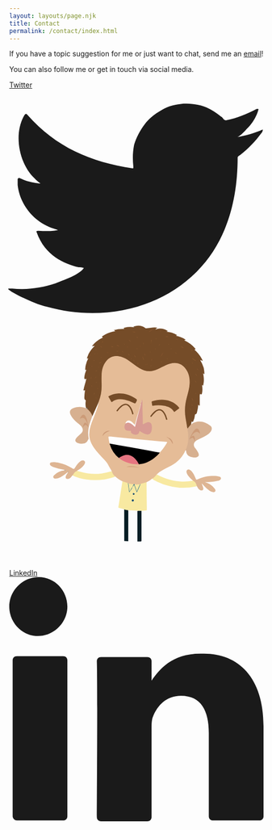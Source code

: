 ```yaml
---
layout: layouts/page.njk
title: Contact
permalink: /contact/index.html
---
```

If you have a topic suggestion for me or just want to chat, send me an [email](mailto:frontrowgreg@gmail.com)!

You can also follow me or get in touch via social media.

<div class="social-icons">
<a href="https://twitter.com/FrontRowGreg" rel="external" class="[ none ]">Twitter <svg xmlns="http://www.w3.org/2000/svg" viewBox="0 -2 33.4 29.5" overflow="visible"><path d="M33.3 3.3c-1.1.5-2.2.8-3.4 1 .5-.1 1.3-1.1 1.7-1.5.5-.6.9-1.3 1.1-2 0-.1.1-.1 0-.2h-.2c-1.3.7-2.6 1.2-4 1.5-.1 0-.2 0-.3-.1-.1-.1-.2-.3-.4-.4-.6-.5-1.2-.9-1.9-1.2-.9-.4-2-.5-3-.5-1 .1-2 .3-2.8.8-.9.5-1.7 1.1-2.3 1.9-.6.8-1.1 1.7-1.4 2.7-.2 1-.2 1.9-.1 2.9 0 .2 0 .2-.1.2-5.5-.8-10.1-2.8-13.8-7-.2-.2-.2-.2-.4 0-1.5 2.5-.7 6.4 1.3 8.3.3.3.5.5.8.7-.1 0-1.5-.1-2.7-.7-.2-.1-.2 0-.3.1v.8c.3 2.5 2 4.7 4.4 5.6l.9.3c-.5.1-1.1.2-2.6.1-.2 0-.3.1-.2.2 1.1 3.1 3.6 4.1 5.5 4.6.2 0 .5 0 .7.1-.6.9-2.7 1.6-3.7 2-1.8.6-3.8.9-5.7.7h-.5c-.1.1 0 .1.1.2.4.3.8.5 1.2.7 1.2.6 2.5 1.2 3.8 1.5 6.8 1.9 14.5.5 19.6-4.6 4-4 5.4-9.5 5.4-15 0-.2.3-.3.4-.4 1-.8 1.9-1.7 2.7-2.8.2-.2.2-.4.2-.5.1-.1.1-.1 0 0z" fill="currentcolor"></path></svg></a><svg id="avatar" class="contact" xmlns="http://www.w3.org/2000/svg" viewBox="0 0 558.89 558.89" style="right: 0%;"><defs><style>.cls-1{fill:#3d6d98}.cls-2{fill:#275d8c}.cls-3{fill:#0f4b7f}.cls-4{fill:#0f4b80}.cls-5{fill:#6198bf}.cls-opacity{opacity:0}.cls-6{fill:#754c28}svg .cls-7{fill:#f8e9a1!important}svg.light .cls-7{fill:#374785!important}.cls-8{fill:#081e25}.cls-9{fill:#5d5a58}.cls-10{fill:#e5bc97}.cls-11{fill:#d7b090}.cls-12{fill:#deb593}.cls-13{fill:#fefefe}.cls-14{fill:#94a4ae}.cls-15{fill:#84a1b3}.cls-16{fill:#915c33}.cls-17{fill:#8f5b32}.cls-18{fill:#905c32}.cls-19{fill:#905c33}.cls-20{fill:#8d5a31}.cls-21{fill:#8e5a31}.cls-22{fill:#8a5930}.cls-23{fill:#925d33}.cls-24{fill:#8d5a32}.cls-25{fill:#8e5b32}.cls-26{fill:#8e5a32}.cls-27{fill:#8c5931}.cls-28{fill:#6996b4}.cls-29{fill:#88572f}.cls-30{fill:#f0e7df}.cls-31{fill:#8a5830}.cls-32{fill:#8a5831}.cls-33{fill:#885730}.cls-34{fill:#895830}.cls-35{fill:#8b5930}.cls-36{fill:#87572f}.cls-37{fill:#8b5931}.cls-38{fill:#935d34}.cls-39{fill:#678191}.cls-40{fill:#0e5c8a}.cls-41{fill:#0e5c89}svg.light .cls-40,svg.light .cls-42,svg.light .cls-56{fill:#f8e9a1!important}.cls-42{fill:#094369}.cls-43{fill:#d89b93}.cls-44{fill:#e67581}.cls-45{fill:#fefdfd}.cls-46{fill:#cd9b78}.cls-47{fill:#ce9d7a}.cls-48{fill:#f2ded6}.cls-49{fill:#f5e7e2}.cls-50{fill:#d7a985}.cls-51{fill:#faf4f1}.cls-52{fill:#ebcec3}.cls-53{fill:#faf4f3}.cls-54{fill:#d8ab87}.cls-55{fill:#cc9b78}.cls-56{fill:#094268}</style></defs><g id="items"><g id="avatarPaths"><g class="leftArm" style="transform-origin: 0px 0px 0px;" data-svg-origin="233.05999755859375 342.9496307373047" transform="matrix(1,0,0,1,0,0)"><path class="cls-7" d="M148.71,344c-5.65,1.21-7.65,6-10.13,10.32a105,105,0,0,0,30,8.83,133.74,133.74,0,0,0,62-5.38,5.08,5.08,0,0,0,2.48-1.16c-3.37-3.29-5.49-7.43-7.88-11.39A183.3,183.3,0,0,1,203,350a112.39,112.39,0,0,1-45.75-3.39C154.37,345.79,151.55,344.88,148.71,344Z"></path><path class="cls-12" d="M121.27,343.09a36,36,0,0,0-22.46,10.53c-1.59,1.57-2.92,3.41-1.68,5.68s3.56,2.16,5.68,2c7.88-.77,13.82-5.55,20-9.85,2-1.37,3.84-2.91,5.76-4.38a.44.44,0,0,1,.68.1c.11.15.05.32-.11.47-1.84,3-4.19,5.69-5.06,9.23-.82,3.31.57,5.23,4,5.25,3.83,0,6.29-2.4,8.55-5.07.72-.85,1.33-1.78,2-2.67,1.71-.72,2.07-2.52,3-3.84,1.63-2.25,3-4.66,6.06-5.35a1.26,1.26,0,0,0,1.06-1.13c5.9-3.27,11.28-7.16,15.37-12.63a14.14,14.14,0,0,0,1.08-1.61c1.86-3.28,1.88-5.44.11-7.15s-5.09-1.92-7.8-.18c-5.28,3.4-8.86,8.41-12.16,13.61-3,4.73-3,4.87-7.66,2.12-8.77-5.18-17.88-9.48-28-11.44-4.93-1-9.87-1.83-14.91-1.45-2.21.17-4.88.21-5.48,2.87-.56,2.51,1.16,4.29,3.2,5.69a22.92,22.92,0,0,0,5.29,2.47,123.85,123.85,0,0,0,23.47,5.79c.7.56,1.6.51,2.39.82C122.84,342.76,122,342.39,121.27,343.09Z"></path></g><g id="shirt"><g class="leftLeg"><path class="cls-8" d="M290.61,432h-5.29c-3.66,0-3.66,0-3.66,3.55V499.6c2.23,0,4.46-.1,6.68,0,1.93.12,2.31-.7,2.3-2.44-.07-10.13,0-20.25,0-30.38Z"></path></g><g class="rightLeg"><path class="cls-8" d="M261.58,499q0-33,.05-66.07c0-2-.54-3.08-2.72-3.25s-4.18-.7-6.27-1.06q0,34.91.05,69.83Z"></path></g><path class="cls-7" d="M291.22 432.05 c 2.86 -0.2 5.73 -0.58 8.6 -0.56 c 2.15 0 2.61 -0.82 2.58 -2.81 c -0.25 -16.24 -0.4 -32.49 -0.57 -48.73 c 0 -3.53 0 -7.06 -0.05 -10.59 a 1.08 1.08 0 0 0 -1 -0.38 c -4.11 1.28 -8.42 1.82 -12.46 3.35 c -2.58 4.74 -4.26 9.89 -6.63 14.73 a 22.7 22.7 0 0 1 -1.31 2.73 c -1.41 -4.25 -3 -8.19 -4.3 -12.24 c -0.33 -1 -0.52 -2.41 -1.86 -2.52 c -1.17 -0.1 -1.57 1.15 -2.11 2 s -0.95 1.6 -1.48 2.37 c -1.86 3.5 -4 6.86 -6.27 10.61 c -0.83 -5 -1.4 -9.61 -2.08 -14.22 a 16.09 16.09 0 0 0 -1.11 -4.83 c -4 -1.85 -8 -3.52 -12.44 -3.75 q -2.67 17 -5.34 34.08 c -1.16 7.42 -2.32 14.84 -3.54 22.25 c -0.26 1.53 0.56 2 1.74 2.26 l 11 2.87 c 1.17 1.28 2.8 1.32 4.33 1.62 c 3.39 0.67 3.68 1 30.08 1.71 Z"></path><path class="cls-opacity hide" d="M281.12,499.61c0-21.49,0-43,0-64.46,0-2.17-.19-3.19-2.88-3.34a90.51,90.51,0,0,1-14.11-1.38c-2-.44-2.05.74-2,2.21,0,9.67,0,19.34,0,29v37.39C268.43,500.19,274.79,499.4,281.12,499.61Z"></path></g><g class="rightArm"><path class="cls-12" d="M412.41,378.26c.92,1.49,1.8,3,2.77,4.47a9.78,9.78,0,0,0,4.53,4c1.86.73,3.84,1.15,5.55-.23s1.3-3.37.89-5.18c-.73-3.25-2.24-6.22-3.17-9.56,1.56,1.64,3.21,3.21,4.67,4.93a73.45,73.45,0,0,0,12,10.78,19.15,19.15,0,0,0,7.88,3.39c1.93.38,3.79.4,5.06-1.29s.63-3.66-.44-5.2a36.33,36.33,0,0,0-12.68-11.52,47.78,47.78,0,0,0-9.59-3.8c4.81-.15,9.6-.44,14.39-.73a83.73,83.73,0,0,0,14-2,15.66,15.66,0,0,0,3.66-1.31c1.87-1,3.56-2.36,3.46-4.66s-2.22-3.06-4.09-3.59c-6.65-1.88-13.45-1.51-20.21-1-9.64.74-18.74,3.69-27.56,7.49-2.17.94-2.91.14-3.64-1.71-2.32-5.89-4.78-11.71-9.07-16.53a10.45,10.45,0,0,0-4.71-3.31c-4.33-1.3-7.51,1.72-6.38,6.09,1,3.79,3.28,6.88,5.7,9.81A61,61,0,0,0,404,366a1.59,1.59,0,0,0,.87,1.33c3.77,1.67,4.85,5.24,6.15,8.65A4.66,4.66,0,0,0,412.41,378.26Z"></path><path class="cls-7" d="M412.41,378.26c-1.49-5-3-10-8.43-12.29a114.7,114.7,0,0,1-25.23,1.82c-15.34-.4-29.87-4.25-43.87-10.35a104,104,0,0,1-10.71-5.37l-10.25,9.55c3.05,2.81,6.86,4.38,10.51,6.15a135.32,135.32,0,0,0,49.87,13.57,130.76,130.76,0,0,0,35.37-2.66C410.57,378.5,411.5,378.4,412.41,378.26Z"></path></g><g class="hair"><path class="cls-6" d="M399.52,242.18c.47-2.15.93-4.3,1.4-6.48,2.38,1.67,2.4,1.68,3.72-1A34.06,34.06,0,0,0,408,222.09c0-.75-.32-1.66,1-1.88,2.13-.35,3-2,3.52-3.88a86.39,86.39,0,0,0,2.82-17.3c.72,0,.75.7,1.15,1s.9,1.12,1.6.91.53-1.12.53-1.71c0-6.05,0-12.1,0-18.15a17.41,17.41,0,0,1,.62-5.79c3.13,1.76,3.9,1.49,4.61-2.17,1.12-5.7.81-11.45-.09-17.47l2.35,1.51c2.34-9.1,2-18-.05-27.23l2.77,2.16c.26-5-.73-9.57-1.41-14.16a68.07,68.07,0,0,0-7.77-17.11c2.15,0,3.54,1.25,5.69,1.78a67.83,67.83,0,0,0-18.18-24.53c2.92-1.31,2.88-1.28.75-3.58a72.36,72.36,0,0,0-22.77-16.72c-.14-.07-.21-.29-.33-.46.83-.57,2-.22,2.81-1.25-6.36-4.43-13.53-6.84-21.26-8.62L368.93,46a48.68,48.68,0,0,0-23.52-7.6c.95-.64,2.28-.16,3.15-1.39-8.48-5.36-17.32-7.15-27.11-3.16.76-2.08,2.45-2.76,4.12-3.87-5.13-1.47-10.05-.33-14.92-.13a76.52,76.52,0,0,0-9.37,1.22c-1.34.22-2-.64-2.92-1.26-7.61-5.29-15.83-5.72-24.44-3-.4.13-1.07.18-.81.79.12.28.79.33,1.21.48a1.79,1.79,0,0,0,1.26.78,10.31,10.31,0,0,1-1.73-.23,52.72,52.72,0,0,0-20.44,1c-2.44.64-2.45.62-.46,2.84-7.94-.31-15.52.12-23.19,2.86l3.38,1.8c-2.45.58-4.43,1-6.4,1.52a70.25,70.25,0,0,0-20.9,9c-2.77,1.76-2.76,1.78,0,3.69a66,66,0,0,0-24.27,19l6.38-.7a65.43,65.43,0,0,0-13.53,17.54l-3.06,7.76c-.31.79-.74,1.75-.19,2.39s1.39-.58,2.45-.27a61.34,61.34,0,0,0-5.73,15.77,44.89,44.89,0,0,0-.92,8c0,2.24,0,2.24,2.6,1.18-2.06,5.07-3.81,10-4.4,15.26-.08.73-.22,1.47-.23,2.21,0,3.61.71,4.1,4.51,2.48-.79,3.11-1.47,5.91-2.2,8.7-1.21,4.57-2.78,9.05-3.57,13.73-.18,1-1.08,2.3-.1,3.13s1.76-.68,3-.72A118.17,118.17,0,0,0,165,183.17c0,2.25.31,4.33,2.45,5.54,1.18.67.66,1.5.55,2.39-.66,5.28-.84,10.55.88,15.71l.32.14a4.79,4.79,0,0,0,1.56-.41c.4.39.06.83.08,1.24a2,2,0,0,0,.12.77c2.35,2.6,5.26,4.65,7.14,7.71a34.71,34.71,0,0,1,3.1,5.88c.33.85.31,2.15,1.79,2.07,2.59-3.23,3.62-7.25,5.37-10.91,2.63-5.51,5.24-11.05,7.41-16.78a25,25,0,0,0,1.3-3.23,94,94,0,0,0,6.45-25.93,34,34,0,0,0,.19-3.91c0-10-.21-19.93.06-29.89.28-10.63,2.94-20.62,9.54-29.25,5.59-7.31,13-11.53,22.2-11.64,7.42-.09,14.21,2.62,20.64,6.2,7.35,4.09,13.8,9.48,20.54,14.46a84.86,84.86,0,0,0,16.06,9.55c10.6,4.7,21.19,4,31.72-.33,6.55-2.71,12.73-6.19,19.11-9.23,6.19-3,12.6-5.26,19.55-5.18,11.82.15,20.67,5.57,26.37,15.89,6.59,11.94,7.71,24.68,5.08,37.91-1.84,9.32-4.35,18.49-6.61,27.71-3.5,14.22-3.06,28.42-.49,42.66,1.06,5.87,2.11,11.73,3.22,17.59,1.35,2.12,1.73,2.21,3,.38a37.87,37.87,0,0,1,4.87-6C399.08,243.74,399.74,243.15,399.52,242.18Z"></path><path class="cls-9" d="M273.85,28.6c.67.69,1.46.6,2.64.28l-2.17-.83Z"></path><path class="cls-16" d="M339.27,83.05a33.75,33.75,0,0,0-6.93,11.59C334.63,90.76,337,86.92,339.27,83.05Z"></path><path class="cls-17" d="M278.82,40.09a26,26,0,0,0-8.92-1.78A26,26,0,0,0,278.82,40.09Z"></path><path class="cls-18" d="M410.18,101.88l-7.66-4.74-.4.65,7.67,4.78Z"></path><path class="cls-19" d="M311.55,56.84v9.65a77.88,77.88,0,0,1,1-9.6Z"></path><path class="cls-20" d="M364.3,54.08c2.62.91,5.07,2.35,7.93,2.22A21.06,21.06,0,0,0,364.3,54.08Z"></path><path class="cls-18" d="M296,100.2q-1.51-3.84-3.05-7.67c0,2.93,1.46,5.28,2.26,7.9Z"></path><path class="cls-17" d="M377.55,71.71l6.31,3.17a10.84,10.84,0,0,0-6.05-3.83Z"></path><path class="cls-16" d="M314.22,33.9l-7,4.23.35.59,7.1-4.22Z"></path><path class="cls-21" d="M283.34,30.75a9.23,9.23,0,0,0,7,2.19Z"></path><path class="cls-19" d="M222.71,69.34a7.59,7.59,0,0,0,6.54,3C227.2,71.1,224.55,71,222.71,69.34Z"></path><path class="cls-17" d="M400.34,196.81a7.29,7.29,0,0,0,3.68,5.51Z"></path><path class="cls-16" d="M343,49.13l6.8,1.23A8.65,8.65,0,0,0,343,49.13Z"></path><path class="cls-22" d="M282.87,105.5c-.93,1.65-.51,3.41-.63,5.57C284,109.09,283.25,107.27,282.87,105.5Z"></path><path class="cls-20" d="M267.11,60.07c-1.22-2.39-3.19-3-4.73-4.18C263.52,57.44,264.48,59.15,267.11,60.07Z"></path><path class="cls-18" d="M396.53,206.16c.85,2.11,1.45,4.32,3.28,5.8A14.9,14.9,0,0,0,396.53,206.16Z"></path><path class="cls-19" d="M413.29,136.47c-1.42-2-2.35-4.35-4.5-5.78C410.25,132.66,411.06,135.09,413.29,136.47Z"></path><path class="cls-17" d="M197.92,107.87a14.1,14.1,0,0,0,4.92-2.44l-.31-.62-4.92,2.41Z"></path><path class="cls-20" d="M297.32,85.88c0,2.16.1,4.11,2,5.38Z"></path><path class="cls-17" d="M241.65,71.15c-1.24-1.65-3-2.46-5.43-3.38C237.77,70.09,240,70.19,241.65,71.15Z"></path><path class="cls-23" d="M273.75,89.75A52,52,0,0,1,278,95.43C277.74,93,276.8,91.72,273.75,89.75Z"></path><path class="cls-24" d="M312.12,102.92c1.49-1.41,1.29-3.38,1.8-5.14C312.32,99.13,312.5,101.1,312.12,102.92Z"></path><path class="cls-17" d="M260.74,86.57c1,1.59,1.75,3.42,3.73,4.62C263.94,88.83,262.28,87.74,260.74,86.57Z"></path><path class="cls-16" d="M369,87.48a8.55,8.55,0,0,0-5.44-3.64Z"></path><path class="cls-23" d="M411.59,151c-1-1.81-1.65-3.86-3.35-5.19A11.27,11.27,0,0,0,411.59,151Z"></path><path class="cls-16" d="M403.55,190.16c0-2.15-1.1-3.78-2-5.53l-.62.28Z"></path><path class="cls-17" d="M295.7,66.82a7.93,7.93,0,0,0-1.57-5A8.27,8.27,0,0,0,295.7,66.82Z"></path><path class="cls-16" d="M324.76,52.24a11.69,11.69,0,0,0-4.14,4.12Z"></path><path class="cls-25" d="M193.52,123.29c-1.51.54-3.23.6-4.86,2.37A8.49,8.49,0,0,0,193.52,123.29Z"></path><path class="cls-26" d="M251.27,83.84c-1.2-1.1-2.17-2.44-3.94-2.73C248.71,82,249.35,83.73,251.27,83.84Z"></path><path class="cls-26" d="M283.1,52c-.84-1.51-2.45-1.72-3.81-2.37A5.19,5.19,0,0,0,283.1,52Z"></path><path class="cls-23" d="M169.83,120.35l2.3-4.57A5.62,5.62,0,0,0,169.83,120.35Z"></path><path class="cls-27" d="M235.08,81c1.35.61,2.61,1.47,4.34,1C238.09,80.64,236.45,81.29,235.08,81Z"></path><path class="cls-27" d="M192.77,78.79c-1.67-1.42-3.24-.93-4.65-1.22C189.31,78.55,190.68,78.86,192.77,78.79Z"></path><path class="cls-21" d="M199.8,70.44c1.35,1.64,2.61,2,4.3,2.67C203.09,71.28,201.79,71,199.8,70.44Z"></path><path class="cls-25" d="M185.37,176.63c1.88-1,2.18-2.33,2.87-4C186.38,173.56,186.24,175,185.37,176.63Z"></path><path class="cls-16" d="M402.8,80.68l-3.19-2.31C400.26,79.82,401.09,81,402.8,80.68Z"></path><path class="cls-17" d="M167.41,161.05c1-1,1.34-2.27,1.73-4.2C167.6,158.26,167.57,159.67,167.41,161.05Z"></path><path class="cls-20" d="M272.84,100.48c.44,1.09.88,2.18,1.33,3.27l.67-.25C274.44,102.4,274.5,101.12,272.84,100.48Z"></path><path class="cls-21" d="M330.9,65.74c-1.27.55-1.61,1.61-2.08,3.05C330.56,68.13,330.53,66.78,330.9,65.74Z"></path><path class="cls-26" d="M214.16,84.09c1.12.13,2.17,1.33,3.75.48C216.68,83.43,215.39,84.07,214.16,84.09Z"></path><path class="cls-18" d="M412.37,120.53l3.21,2.44c-.47-1.34-1.65-2.12-2.7-3Z"></path><path class="cls-19" d="M409.19,172.48c-.4,1.57.76,2.3,1.8,3.13Z"></path><path class="cls-25" d="M335.87,106a3.75,3.75,0,0,0-2.63-2.55C333.77,105,335,105.31,335.87,106Z"></path><path class="cls-17" d="M312,111.7a4.67,4.67,0,0,0-1.16,3.32A3.23,3.23,0,0,0,312,111.7Z"></path><path class="cls-19" d="M180.45,137.88a7.71,7.71,0,0,0-1.67,4.19C179.87,140.64,180.48,139.77,180.45,137.88Z"></path><path class="cls-28" d="M168.79,206.78a4.05,4.05,0,0,0,2.23,1.27l.06-.13a2.35,2.35,0,0,0,0-2.23Z"></path><path class="cls-20" d="M169.37,173a7,7,0,0,0-1.64,3.86C169.07,175.72,169.21,174.78,169.37,173Z"></path><path class="cls-25" d="M320.35,74.63a3.74,3.74,0,0,0,.72,3.31C321.74,76.51,320.69,75.66,320.35,74.63Z"></path><path class="cls-25" d="M191,137.45a5.54,5.54,0,0,0-2.31,3C190.06,139.42,190.89,139,191,137.45Z"></path><path class="cls-29" d="M354.73,76.34a1.86,1.86,0,0,0,2.06-.07c0-.18,0-.44-.1-.49C355.89,75.34,355.17,75.32,354.73,76.34Z"></path><path class="cls-17" d="M203.09,61.72a5.64,5.64,0,0,0,3.52-1.1C205.2,60.21,204.41,60.71,203.09,61.72Z"></path><path class="cls-24" d="M178.34,88.41a3.21,3.21,0,0,0-1,3.32C178.17,90.89,178.25,89.94,178.34,88.41Z"></path><path class="cls-29" d="M201,94.74c.61,1,1.31,1,2.28.47C202.62,94.26,201.9,94.39,201,94.74Z"></path><path class="cls-25" d="M403.82,108.84c-.4-1.77-1.46-2.1-2.19-2.73C401.76,107.28,402.62,107.78,403.82,108.84Z"></path><path class="cls-16" d="M181.9,156.11l-1.57,3.21A2.84,2.84,0,0,0,181.9,156.11Z"></path><path class="cls-30" d="M195.18,196.22c.16.38.32.75.49,1.12.48-1.27,1.49-2.47.56-4Z"></path><path class="cls-31" d="M332.55,37c-.35,0-.8,0-.79.52s.44.51.79.51.8,0,.8-.51S332.92,37,332.55,37Z"></path><path class="cls-26" d="M195.27,162.29c-1.41.48-1.41,1.36-1.88,2.1C194.8,164.4,194.83,163.5,195.27,162.29Z"></path><path class="cls-32" d="M351.66,65.63a2,2,0,0,0-2.48.71A2,2,0,0,0,351.66,65.63Z"></path><path class="cls-26" d="M260.44,73c-.16-.78-.32-1.61-1.43-1.76C258.93,72.38,259.73,72.68,260.44,73Z"></path><path class="cls-24" d="M186.88,87.09c.5,1,1.26.64,2,.39C188.33,87,187.85,86.37,186.88,87.09Z"></path><path class="cls-21" d="M254.27,66.9c-.37-1.29-1.09-1.5-2.08-1.76C252.41,66.47,253.25,66.5,254.27,66.9Z"></path><path class="cls-16" d="M192.31,149a3.14,3.14,0,0,0-1.54,2.27A2.38,2.38,0,0,0,192.31,149Z"></path><path class="cls-19" d="M300.49,109.45c-1.16.62-.94,1.49-.7,3C300.12,111,300.31,110.24,300.49,109.45Z"></path><path class="cls-25" d="M281.63,77.08c-.3-1.24-.47-2-1.36-2.38C279.76,75.85,280.53,76.32,281.63,77.08Z"></path><path class="cls-18" d="M348.43,99.07c-.13-1.06-.83-1.53-1.85-2.33A2.91,2.91,0,0,0,348.43,99.07Z"></path><path class="cls-23" d="M185.09,102c1.2.49,1.66,0,2.3-.3C186.47,100.78,185.94,101.36,185.09,102Z"></path><path class="cls-33" d="M220.19,48.5c-.22.57.1.68.35.66s.83-.06,1-.28c.27-.39-.08-.7-.48-.69A2.87,2.87,0,0,0,220.19,48.5Z"></path><path class="cls-17" d="M182.51,114.35c-1-.48-1.5,0-2.16.55A1.52,1.52,0,0,0,182.51,114.35Z"></path><path class="cls-34" d="M221,85.66a2,2,0,0,0,1.57,1.43C222.83,85.82,222,85.9,221,85.66Z"></path><path class="cls-35" d="M309.53,82.19l.89,2.56A1.83,1.83,0,0,0,309.53,82.19Z"></path><path class="cls-36" d="M191.42,183.16a1.33,1.33,0,0,0-1.16,1.25c0,.11.5.37.53.34C191.19,184.31,191.72,183.91,191.42,183.16Z"></path><path class="cls-37" d="M399.25,158c0-.38.15-.69.05-.79a4,4,0,0,0-.85-.5c-.07.2-.26.52-.18.6A5.91,5.91,0,0,0,399.25,158Z"></path><path class="cls-16" d="M268.37,98.8c.21-.39.43-.62.39-.77-.09-.31-.25-.73-.49-.84-.58-.25-.52.3-.46.58A4.53,4.53,0,0,0,268.37,98.8Z"></path><path class="cls-23" d="M302.63,111.72l.92-2.73A2,2,0,0,0,302.63,111.72Z"></path><path class="cls-26" d="M196.73,115.69a8.68,8.68,0,0,0-.67,1c-.13.28,0,.59.32.47a1.62,1.62,0,0,0,.73-.69C197.17,116.36,196.93,116.08,196.73,115.69Z"></path><path class="cls-35" d="M194.8,86.32c-.8-.24-1.42-.34-1.59.09-.28.74.3.66.75.49A6.54,6.54,0,0,0,194.8,86.32Z"></path><path class="cls-38" d="M288.41,70.88c.27-.81-.18-1.65-.58-1.6-1,.14-.05.7,0,1.07C287.85,70.53,288.17,70.67,288.41,70.88Z"></path><path class="cls-27" d="M243.82,44.8l.59-.44c-.17-.18-.32-.44-.52-.5s-.36.21-.54.33Z"></path><path class="cls-39" d="M171,205.69c0,.75,0,1.49,0,2.23a2.37,2.37,0,0,0,.39-2.29s-.15-.11-.22-.1S171.11,205.63,171,205.69Z"></path><path class="cls-37" d="M192.6,63.36a5.23,5.23,0,0,0-.48.9c-.12.34.16.55.41.35a2.26,2.26,0,0,0,.48-.91S192.81,63.53,192.6,63.36Z"></path><path class="cls-20" d="M396.81,224c.17.16.33.44.53.46a.35.35,0,0,0,.33-.54c-.11-.21-.39-.33-.6-.48Z"></path><path class="cls-38" d="M169.15,133.53l.33.38a4.45,4.45,0,0,0,.6-.79c.16-.32-.07-.57-.36-.39S169.33,133.26,169.15,133.53Z"></path><path class="cls-16" d="M389.1,111a5.94,5.94,0,0,0,.58-.86,2.41,2.41,0,0,0-.74-.75c-.37-.15-.41.19-.32.46S388.9,110.58,389.1,111Z"></path></g><path class="cls-14" d="M121.27,343.09h3.17c-1.23-.75-2.1-1.18-3.18-1C121.26,342.44,121.27,342.77,121.27,343.09Z"></path><path class="cls-15" d="M129.11,347.6c.46-.4,1.25-.86.61-1.45-.34-.33-.9.39-1.18.88Z"></path><g class="shirtCollarAndButtons"><path class="cls-40" d="M288.41,372.74l-.61.06c-1.11.53-1.46,1.61-1.91,2.64-1.74,4-3.41,8-5.36,12.46-1.44-4.22-2.82-8-4.21-11.84-.62-1.69.74-2,1.51-2.81a16.84,16.84,0,0,0-5-.32,6.28,6.28,0,0,1-1.17,3.51,3.48,3.48,0,0,0-.82,2.75l.25.3c1.61-.95,1.62-3.11,3.39-4.26l5.9,16.47C283.36,384.92,286.32,379,288.41,372.74Z"></path><path class="cls-40" d="M262.74,371.58a2,2,0,0,0-1.75-.42q1.38,10.09,2.77,20.2c2.77-3.93,5.74-7.49,7.32-11.87l0,0c-1.35-.21-1.67.93-2.2,1.73-1.42,2.15-2.64,4.44-4.16,6.86C264.18,382.36,262.79,377.05,262.74,371.58Z"></path><path class="cls-41" d="M269.14,409.37a2.43,2.43,0,0,0,2.49,2.29,2.24,2.24,0,0,0,2.18-2.4,2.07,2.07,0,0,0-2.13-2.35C270.16,406.84,269.31,407.71,269.14,409.37Z"></path><path class="cls-42" d="M271.62,395.14c.37,2.58,1.69,2.3,3.32,1.11a1.54,1.54,0,0,0-.83-2.46C272.84,393.27,272,393.79,271.62,395.14Z"></path><path class="cls-41" d="M271.62,395.14c2.14-1.79,2.81-1.56,3.32,1.11,1.25-1.6.39-2.6-1.11-3S271.38,393.36,271.62,395.14Z"></path><path class="cls-7" d="M262.74,371.58c-2,.49-.64,1.89-.55,2.69.54,4.93,1.28,9.83,2,15.23,3.06-3.26,4.09-7.25,6.84-10a10.45,10.45,0,0,1,2-4.08c.61-.89,1-1.76-.26-2.45Z"></path><path class="cls-7" d="M277.83,373.25c-2.69-.26-3.09.81-2.15,3.2,1.65,4.18,3.06,8.46,4.79,13.31,2.59-6,5-11.49,7.33-17Z"></path><path class="cls-56" d="M271.48,407.57c-.86.3-1.6.66-1.49,1.71a1.45,1.45,0,0,0,1.65,1.44,1.42,1.42,0,0,0,1.44-1.64A1.63,1.63,0,0,0,271.48,407.57Z"></path></g><g class="facialFeatures"><g class="face"><path class="cls-10" d="M288.41,372.74a133.44,133.44,0,0,0,13.37-3.38,53.93,53.93,0,0,0,12.14-7.74c4.36-2.18,7.4-5.76,10.25-9.55A54.73,54.73,0,0,1,338.09,342c8-4.29,16.49-7.73,24-12.86,11.24-7.63,19.85-17.49,25.2-30.07a6.14,6.14,0,0,0,2.46-3.26c4.25-10.7,5.15-21.83,4.18-33.19-.09-1-.22-2-.31-3.05-.28-3.23-.66-6.45-2.4-9.31-1.15-6.77-2.17-13.56-3.45-20.31-3-15.95-1.78-31.6,2.5-47.18,2.72-9.92,5.6-19.86,6.14-30.2.69-13.06-2.06-25.3-10.94-35.3s-20-11.78-32.38-8.44c-6.33,1.7-12.09,4.76-17.89,7.73-6.29,3.22-12.6,6.44-19.56,8-10.71,2.38-20.42-.4-29.61-5.86-8.19-4.87-15.31-11.21-23.18-16.5-7.39-5-15.1-9.15-24.2-10-10.65-1-19.1,3-25.64,11.17-6.85,8.53-9.61,18.59-10,29.31-.27,6.6-.26,13.22,0,19.82.54,14.12-1.4,27.79-6.78,40.92.41,1.57-.75,2.74-1.08,4.12-3.43,12.41-8.16,24.35-13,36.26-3.73,9.19-6.82,18.58-7.17,28.56a45.36,45.36,0,0,0,4.77,21.6,97.18,97.18,0,0,0,15.06,21.74c8,9,16.85,17.37,23.68,27.43,2.19,4.09,5,7.82,6.77,12.14,1.44,4.62,3.6,8.73,7.88,11.39,4.5,4.55,9.92,7.75,15.6,10.56l12.25,4a5.42,5.42,0,0,0,2,1.06,47.52,47.52,0,0,0,9.72,1.35,15.32,15.32,0,0,1,5.14.34c3.29.56,6.5,0,9.71-.62A4.06,4.06,0,0,0,288.41,372.74Z"></path></g><g class="leftEar"><path class="cls-11" d="M182.69,224a33.07,33.07,0,0,0-11.67-16c-.34-1.13-1.49-.85-2.23-1.27l0,0c-9.08-3.86-18.27-3.74-27.47-.6-7.74,2.63-9.9,8-6.3,15.29,3.78,7.7,10.05,13.29,16.38,18.76,3.45,3,7.24,5.56,9.19,9.92,1.77,3.94,1.26,8-1.8,11.06-2.49,2.49-5.21,4.76-7.81,7.16-1,1-2,2-2.94,3-4.62,5.14-3.51,9.59,3,11.93a23.23,23.23,0,0,0,12.59,1c3.54-.71,6.6-2.32,8.35-5.88.7-1.44,1.18-3.15,2.7-4.1,1.12-2.12.11-4.24-.2-6.27-1-6.56-.18-13,1.07-19.37a107.3,107.3,0,0,1,6.67-21.24C182.68,226.37,183.43,225.29,182.69,224Z"></path><path class="cls-55" d="M154.88,230a6.16,6.16,0,0,0,1.09-.32c5.14-2.86,8.21-2.16,11.63,2.64a27.52,27.52,0,0,1,4.24,10.86c-.65-1-1.28-2-2-2.92-1.7-2.38-4.14-2.35-5.55.15s-2.15,5.45-3.15,9.05c6.27-8.11,7.32-8.12,12.8-.15-1.73-9.16-2-18-6.84-25.67-2.12-3.33-5.5-3.58-8-.52A19.33,19.33,0,0,0,154.88,230Z"></path></g><g class="rightEar"><path class="cls-11" d="M391.26,250.28a87.51,87.51,0,0,1,2.13,25.08c-.48,8.26-2.15,16.3-6.06,23.73,1.83.22,1.37,2,1.48,2.85,1.16,9.09,8.2,11.59,15,12.74a17.91,17.91,0,0,0,9-.66c3.4-1.18,4.51-3.57,3.49-7s-3.15-6.5-5.17-9.51c-.52-.77-1.05-1.53-1.63-2.25-8.16-10-1.68-16.55,6.18-20.1,5.42-2.46,10.89-4.76,16-7.88,4.46-2.73,8.76-5.67,11.68-10.15,2.77-4.24,2.48-9-1.48-12-10.68-8.1-22.35-12-35.66-6.92-2.46.94-4.45,2.68-6.71,4-2.46,2.7-5.13,5.21-6.87,8.52C391.85,252.2,391.72,250.47,391.26,250.28Z"></path><path class="cls-55" d="M395.59,275.45c8.48-7,9.83-3.28,12.31,4.6,0-3.48.37-6.23-.38-9-1.15-4.33-2.95-5-6.41-2.28a7.48,7.48,0,0,1-1.82,1.29c2.72-4.66,5.54-9.33,11-11.15,3.26-1.07,5.61.19,9.33,4.22-.65-3.79-1.49-7.13-3.7-10a4.49,4.49,0,0,0-6.48-.61,26.14,26.14,0,0,0-5.92,6.94A93.25,93.25,0,0,0,395.59,275.45Z"></path></g><g class="leftCheek"><path class="cls-13" d="M182.69,224c-2.75,7.19-5.59,14.33-7.34,21.88a64.28,64.28,0,0,0-.66,28.41,66.27,66.27,0,0,0,18.25,34.06c8.35,8.41,17.66,15.83,25.55,24.72-2.19-5.25-6.06-9.28-9.76-13.4-7.93-8.83-16.52-17.08-23.17-27-5.74-8.59-9.64-17.85-9.9-28.23a59.92,59.92,0,0,1,3.45-20.18c3.36-10.24,7.91-20,11.48-30.18a127.23,127.23,0,0,0,5.08-16.75c.23-.55.5-1.11-.49-1.12Q188.93,210.13,182.69,224Z"></path></g><g class="teeth"><path class="cls-13" d="M330.8,304.11c5-4.66,8.76-10.31,12.45-16,1.11-1.71,2.13-3.49,3.18-5.25.78-1.31.87-2.12-1.12-2.29q-18.85-1.62-37.7-3.41-23.53-2.19-47.09-4.48c-12.55-1.22-25.1-2.51-37.65-3.76-.46-.05-.93-.05-1.39-.06-3.67-.13-3.87.1-3.27,3.66.51,3,1,6,1.53,9a3.65,3.65,0,0,0,1.53,2.83c1,1.36,2.59,1.38,4,1.63,22.46,4,44.89,8.08,67.34,12.11,10.73,1.92,21.43,3.92,32.17,5.78C326.77,304.25,328.77,305.14,330.8,304.11Z"></path></g><g class="mouth"><path d="M330.8,304.11q-32-5.75-64.08-11.51-22.73-4.08-45.45-8.21c-1.22.79-.27,1.67,0,2.44A58.89,58.89,0,0,0,240.93,316c1.14.39,2-.32,2.8-.87a38.59,38.59,0,0,1,6.4-3.35c9-3.73,17-2,24.12,4.58a45.35,45.35,0,0,1,8.08,10.22,9.66,9.66,0,0,0,2.58,3.23c12.83-.79,23.81-6.11,33.74-13.88C323.11,312.4,327.49,308.79,330.8,304.11Z"></path></g><g class="nose"><path class="cls-43" d="M289.51,195.08v.54c-.46,2.48-1.23,4.89-1.89,7.33a26,26,0,0,1-.62,2.78c-.33,1.5-.93,2.91-1.32,4.38-.37,1.94-1.13,3.77-1.44,5.72-2.61,9.15-5,18.38-7.55,27.53-.88,3.12-.92,3.13-3.32.75-3.07-3.06-6.47-5.61-10.86-6.35-2.76-.47-5.39-.18-7.07,2.55a13,13,0,0,0-2.13,9.51c.88,5.64,6,6.85,12.11,6.53,1.84-.1,2.17-.29,1.86,1.73a4.4,4.4,0,0,0,2.07,4,14.31,14.31,0,0,0,10,2.75c3.29-.32,5.26-2.54,6.18-5.64a4.35,4.35,0,0,1,1-2.38c4.15,2.75,8.36,5.54,13.23,6.88,7.32,2,11.35-.5,13-7.92a29.34,29.34,0,0,0,.09-12.65c-1-4.72-4.81-6.67-9.85-5.37a23.37,23.37,0,0,0-7.25,3.44c-2.05,1.39-2.39.47-2.33-1.39.39-12.73-.84-25.44-.58-38.17.1-4.61.22-9.24-.79-13.81-1.21.31-.36,1.52-.8,2.19C290.41,191.62,290.68,193.6,289.51,195.08Z"></path><path class="cls-45" d="M255.44,240.31c4-3,7.91-2.3,11.93-.07,3.36,1.87,5.84,4.75,9,7.73,2.8-11.08,5.48-21.64,8.15-32.19.25-.56.54-1.14-.51-1.1l-8,28.41c-2.41-2-3.87-4.53-6.24-6.14a19.69,19.69,0,0,0-4.54-2.65C260.47,232.68,256.3,235.24,255.44,240.31Z"></path><path class="cls-48" d="M287.84,202.89c.91-2.34,1.87-4.67,1.67-7.27a34.31,34.31,0,0,0-2.19,7.3C287.51,203.16,287.68,203.16,287.84,202.89Z"></path><path class="cls-49" d="M284,214.68l.51,1.1a23.21,23.21,0,0,0,1.6-5.65c-.18-.2-.22-.53-.54-.58Z"></path><path class="cls-52" d="M289.51,195.08c1.63-1.32,1.47-3.26,1.73-5.05C289.94,191.46,290.09,193.39,289.51,195.08Z"></path><path class="cls-53" d="M286.72,205.68h.48a4.53,4.53,0,0,0,.64-2.79,4.41,4.41,0,0,0-.52,0Z"></path><path class="cls-51" d="M285.56,209.55l.54.58c.29-1.5,1.17-2.86,1.1-4.45-.16-.27-.32-.26-.48,0A11.19,11.19,0,0,0,285.56,209.55Z"></path></g><g class="rightEyeBrow"><path class="cls-6" d="M315.54,201.28a74,74,0,0,1,24.63,0c8.74,1.61,16.66,4.73,21.64,12.75.62,1,1.1,1,1.93.33,2.93-2.28,5.84-4.62,8.87-6.77,1.39-1,1.25-1.68.3-2.85a43.76,43.76,0,0,0-19.09-13.58c-13.13-4.92-26.27-3.74-39.41.05a1.74,1.74,0,0,0-1.4,2.27c.35,2.11.77,4.21,1,6.33C314.11,201.27,314.88,201.41,315.54,201.28Z"></path></g><g class="leftEyeBrow"><path class="cls-6" d="M218,181.48a6.83,6.83,0,0,0,.32.7c2,3.38,4,6.74,5.88,10.13.56,1,1.07,1,1.92.35,8.29-6.82,17.8-6.55,27.54-4.61a82.4,82.4,0,0,1,21.2,7.56c1.63.83,2.37.55,3.22-1,3.7-6.81,3.76-6.81-3-10.8-11.48-6.79-23.74-10.53-37.22-9.43a45.66,45.66,0,0,0-18.31,5.36C218,180.54,217.93,180.68,218,181.48Z"></path></g><g class="tongue"><path class="cls-44" d="M284.91,329.77a50.06,50.06,0,0,0-8.49-12.33q-14-14.25-31.24-4.09c-1.43.84-2.83,1.74-4.25,2.6,6.66,5.75,14.57,9,22.84,11.58C270.69,329.71,277.76,330,284.91,329.77Z"></path></g><g class="rightEye"><path class="cls-6" d="M309.84,224.32a2.33,2.33,0,0,0,1.38,1.34c.79.42,1.19-.19,1.56-.73a55.29,55.29,0,0,1,7.55-8.55,18.07,18.07,0,0,1,7.31-4.46c4.12-1.18,7.23.64,9.78,3.67,3.55,4.22,5.34,9.3,6.81,14.5.33,1.2.4,2.43,2.23,1.91s.72-1.74.52-2.45c-1.48-5.49-3.44-10.78-7-15.33-4.6-5.84-10.82-7-17.27-3.17-5.16,3.07-8.79,7.64-12.28,12.36A9.07,9.07,0,0,0,309.84,224.32Z"></path></g><g class="leftEye"><path class="cls-6" d="M255,196.73c-3.81.28-7.17,2.22-10.18,4.8a56.31,56.31,0,0,0-8.57,9.54c-.61.83-1.07,1.39.08,2.24s1.61.27,2.21-.54a45.62,45.62,0,0,1,9.52-10.14c6.76-4.93,12.06-3.92,16.67,3.13a44.88,44.88,0,0,1,5.2,12.29c.28,1,.12,2.41,1.94,2s1-1.73.76-2.63c-1.78-6.3-4-12.42-8.81-17.15A11.75,11.75,0,0,0,255,196.73Z"></path></g><g class="cheeks"><path class="cls-46" d="M347.07,271.06c6,3,9.35,8.44,12.38,14.56.87-6.91-3.95-12.84-11.82-15.12C347,270.29,346.94,270.56,347.07,271.06Z"></path><path class="cls-46" d="M221.21,256.1c-8.68-.49-15.13,4.33-16.28,11.78C210.76,260.93,212.19,259.87,221.21,256.1Z"></path><path class="cls-54" d="M347.07,271.06l.56-.56c-.63-.76-1.43-.59-2.61-.39Z"></path></g><g class="chin"><path class="cls-47" d="M281.67,335.9a57.88,57.88,0,0,0-16.74-1.73,26.85,26.85,0,0,0-7.77,1.52c7.81.26,15.62-.05,23.39.77C281.17,336.76,281.73,337,281.67,335.9Z"></path><path class="cls-50" d="M281.67,335.9a1.2,1.2,0,0,1-1.12.56,11.8,11.8,0,0,0,5,1A8.77,8.77,0,0,0,281.67,335.9Z"></path></g></g></g></g></svg><a href="https://www.linkedin.com/in/greg-vissing/" rel="external" class="[ none ]">LinkedIn <svg xmlns="http://www.w3.org/2000/svg" viewBox="0 0 30.2 28.9" overflow="visible"><path fill="currentcolor" d="M30.2 17.7v10.7c0 .3-.2.5-.5.5h-5.5c-.3 0-.5-.2-.5-.5v-9.9c0-2.6-.9-4.4-3.3-4.4-1.8 0-2.8 1.2-3.3 2.4-.2.4-.2 1-.2 1.6v10.4c0 .3-.2.5-.5.5h-5.5c-.3 0-.5-.2-.5-.5 0-2.6.1-15.5 0-18.5 0-.3.2-.5.5-.5h5.5c.3 0 .5.2.5.5v2.4-.1c.9-1.3 2.4-3.2 5.8-3.2 4.3-.2 7.5 2.6 7.5 8.6zM.9 28.9h5.5c.3 0 .5-.2.5-.5V9.9c0-.3-.2-.5-.5-.5H.9c-.3 0-.5.2-.5.5v18.5c0 .2.2.5.5.5zM6.9 3.5C6.9 5.4 5.3 7 3.4 7S0 5.4 0 3.5 1.6 0 3.5 0s3.4 1.6 3.4 3.5z"></path></svg></a></div>